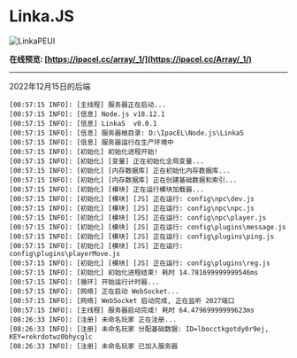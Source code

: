 # Linka.JS

![LinkaPEUI](https://cdn.ipacamod.cc/api/v3/file/get/8204/LinkaC%E7%A7%BB%E5%8A%A8%E7%AB%AF%E6%8C%89%E9%94%AE.png?sign=I2YsF73tlbZQkkQXJ6Ch9bHqHVqTT_cv9-oY_kVIskM%3D%3A0)

**在线预览: [https://ipacel.cc/array/_1/](https://ipacel.cc/Array/_1/)**  

---


2022年12月15日的后端
```
[00:57:15 INFO]: [主线程] 服务器正在启动...
[00:57:15 INFO]: [信息] Node.js v18.12.1
[00:57:15 INFO]: [信息] LinkaS  v0.0.1
[00:57:15 INFO]: [信息] 服务器根目录: D:\IpacEL\Node.js\LinkaS
[00:57:15 INFO]: [信息] 服务器运行在生产环境中
[00:57:15 INFO]: [初始化] 初始化进程开始!
[00:57:15 INFO]: [初始化] [变量] 正在初始化全局变量...
[00:57:15 INFO]: [初始化] [内存数据库] 正在初始化内存数据库...
[00:57:15 INFO]: [初始化] [内存数据库] 正在创建基础数据和索引...
[00:57:15 INFO]: [初始化] [模块] 正在运行模块加载器...
[00:57:15 INFO]: [初始化] [模块] [JS] 正在运行: config\npc\dev.js
[00:57:15 INFO]: [初始化] [模块] [JS] 正在运行: config\npc\npc.js
[00:57:15 INFO]: [初始化] [模块] [JS] 正在运行: config\npc\player.js
[00:57:15 INFO]: [初始化] [模块] [JS] 正在运行: config\plugins\message.js
[00:57:15 INFO]: [初始化] [模块] [JS] 正在运行: config\plugins\ping.js
[00:57:15 INFO]: [初始化] [模块] [JS] 正在运行: config\plugins\playerMove.js
[00:57:15 INFO]: [初始化] [模块] [JS] 正在运行: config\plugins\reg.js
[00:57:15 INFO]: [初始化] 初始化进程结束! 耗时 14.781699999999546ms
[00:57:15 INFO]: [循环] 开始运行计时器...
[00:57:15 INFO]: [网络] 正在启动 WebSocket...
[00:57:15 INFO]: [网络] WebSocket 启动完成, 正在监听 2027端口
[00:57:15 INFO]: [主线程] 服务器启动完成! 耗时 64.47969999999623ms
[08:26:33 INFO]: [注册] 未命名玩家 正在注册...
[08:26:33 INFO]: [注册] 未命名玩家 分配基础数据: ID=lbocctkgotdy0r9ej, KEY=rekrdotwz0bhycglc
[08:26:33 INFO]: [注册] 未命名玩家 已加入服务器
```
